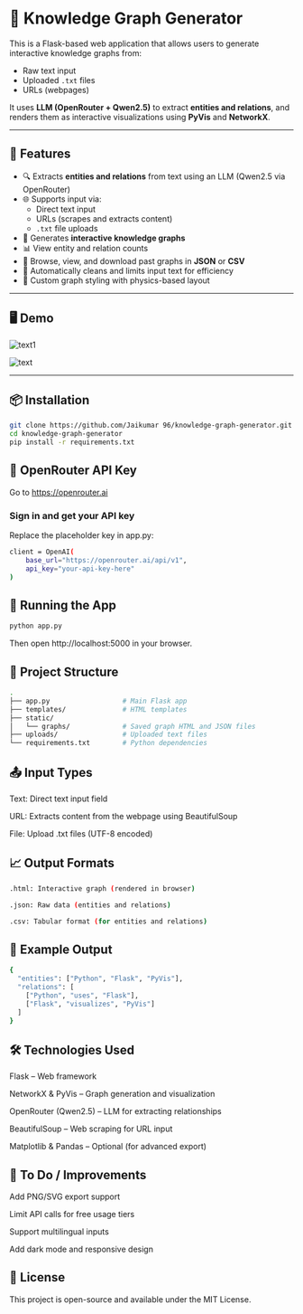 # 🧠 Knowledge Graph Generator

This is a Flask-based web application that allows users to generate interactive knowledge graphs from:

- Raw text input  
- Uploaded `.txt` files  
- URLs (webpages)

It uses **LLM (OpenRouter + Qwen2.5)** to extract **entities and relations**, and renders them as interactive visualizations using **PyVis** and **NetworkX**.

---

## 🚀 Features

- 🔍 Extracts **entities and relations** from text using an LLM (Qwen2.5 via OpenRouter)
- 🌐 Supports input via:
  - Direct text input
  - URLs (scrapes and extracts content)
  - `.txt` file uploads
- 🌈 Generates **interactive knowledge graphs**
- 📊 View entity and relation counts
- 📁 Browse, view, and download past graphs in **JSON** or **CSV**
- 🧼 Automatically cleans and limits input text for efficiency
- 🎨 Custom graph styling with physics-based layout

---

## 🖥️ Demo

![text1](https://github.com/user-attachments/assets/53c6e05e-a425-4d55-b847-e0aa28bbf71e)

![text](https://github.com/user-attachments/assets/90334e17-cb62-4fb6-8a3c-ebfad85e5b2e)


---

## 📦 Installation

```bash
git clone https://github.com/Jaikumar 96/knowledge-graph-generator.git
cd knowledge-graph-generator
pip install -r requirements.txt
```

## 🔑 OpenRouter API Key
Go to https://openrouter.ai

### Sign in and get your API key

Replace the placeholder key in app.py:
```bash
client = OpenAI(
    base_url="https://openrouter.ai/api/v1",
    api_key="your-api-key-here"
)
```
## 🏃 Running the App
```bash
python app.py
```
Then open http://localhost:5000 in your browser.

## 📁 Project Structure
```bash
.
├── app.py                  # Main Flask app
├── templates/              # HTML templates
├── static/
│   └── graphs/             # Saved graph HTML and JSON files
├── uploads/                # Uploaded text files
└── requirements.txt        # Python dependencies
```
## 📤 Input Types
Text: Direct text input field

URL: Extracts content from the webpage using BeautifulSoup

File: Upload .txt files (UTF-8 encoded)

## 📈 Output Formats
```bash
.html: Interactive graph (rendered in browser)

.json: Raw data (entities and relations)

.csv: Tabular format (for entities and relations)
```

## 📄 Example Output
```bash
{
  "entities": ["Python", "Flask", "PyVis"],
  "relations": [
    ["Python", "uses", "Flask"],
    ["Flask", "visualizes", "PyVis"]
  ]
}
```
## 🛠️ Technologies Used
Flask – Web framework

NetworkX & PyVis – Graph generation and visualization

OpenRouter (Qwen2.5) – LLM for extracting relationships

BeautifulSoup – Web scraping for URL input

Matplotlib & Pandas – Optional (for advanced export)

## 📌 To Do / Improvements
 Add PNG/SVG export support

 Limit API calls for free usage tiers

 Support multilingual inputs

 Add dark mode and responsive design

## 📃 License
This project is open-source and available under the MIT License.
